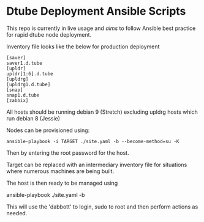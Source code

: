 # Dtube Deployment Ansible Scripts

This repo is currently in live usage and *aims* to follow Ansible best practice for rapid dtube node deployment.

Inventory file looks like the below for production deployment

    [saver]
    saver1.d.tube
    [upldr]
    upldr[1:6].d.tube
    [upldrg]
    [upldrg1.d.tube]
    [snap]
    snap1.d.tube
    [zabbix]

All hosts should be running debian 9 (Stretch) excluding upldrg hosts which run debian 8 (Jessie)


Nodes can be provisioned using:

    ansible-playbook -i TARGET ./site.yaml -b --become-method=su -K 

Then by entering the root password for the host.

Target can be replaced with an intermediary inventory file for situations where numerous machines are being built. 

The host is then ready to be managed using

  ansible-playbook ./site.yaml -b

This will use the 'dabbott' to login, sudo to root and then perform actions as needed.

